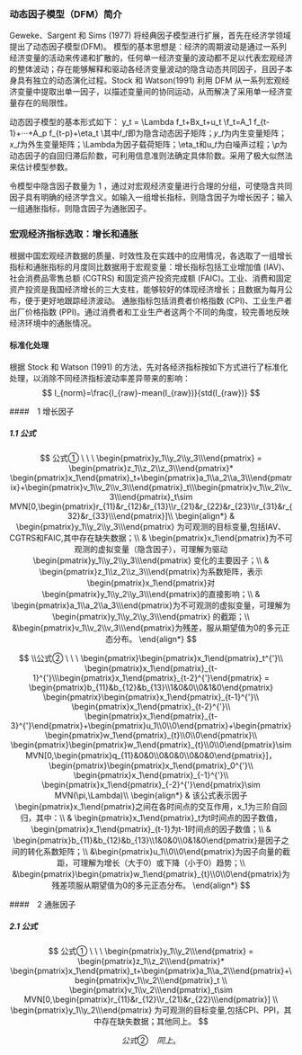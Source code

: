 ### 动态因子模型（DFM）简介

Geweke、Sargent 和 Sims (1977) 将经典因子模型进行扩展，首先在经济学领域提出了动态因子模型(DFM)。 模型的基本思想是：经济的周期波动是通过一系列经济变量的活动来传递和扩散的，任何单一经济变量的波动都不足以代表宏观经济的整体波动；存在能够解释和驱动各经济变量波动的隐含动态共同因子，且因子本身具有独立的动态演化过程。Stock 和 Watson(1991) 利用 DFM 从一系列宏观经济变量中提取出单一因子，以描述变量间的协同运动，从而解决了采用单一经济变量存在的局限性。 

动态因子模型的基本形式如下：
y_t = \Lambda f_t+Bx_t+u_t
\\f_t=A_1 f_{t-1}+···+A_p f_{t-p}+\eta_t
\\其中𝑓_𝑡即为隐含动态因子矩阵；𝑦_𝑡为内生变量矩阵；𝑥_𝑡为外生变量矩阵；\Lambda为因子载荷矩阵；\eta_t和u_𝑡为白噪声过程；\\𝑝为动态因子的自回归滞后阶数，可利用信息准则法确定具体阶数。采用了极大似然法来估计模型参数。

令模型中隐含因子数量为 1 ，通过对宏观经济变量进行合理的分组，可使隐含共同因子具有明确的经济学含义。如输入一组增长指标，则隐含因子为增长因子；输入一组通胀指标，则隐含因子为通胀因子。



### 宏观经济指标选取：增长和通胀 

根据中国宏观经济数据的质量、时效性及在实践中的应用情况，各选取了一组增长指标和通胀指标的月度同比数据用于宏观变量：增长指标包括工业增加值 (IAV)、社会消费品零售总额 (CGTRS) 和固定资产投资完成额 (FAIC)。工业、消费和固定资产投资是我国经济增长的三大支柱，能够较好的体现经济增长；且数据为每月公布，便于更好地跟踪经济波动。 通胀指标包括消费者价格指数 (CPI)、工业生产者出厂价格指数 (PPI)。通过消费者和工业生产者这两个不同的角度，较完善地反映经济环境中的通胀情况。

#### 标准化处理

根据 Stock 和 Watson (1991) 的方法，先对各经济指标按如下方式进行了标准化处理，以消除不同经济指标波动率差异带来的影响：
$$
I_{norm}=\frac{I_{raw}-mean(I_{raw})}{std(I_{raw})}
$$


####　1 增长因子

##### 1.1 公式

$$
公式① \ \ \ \begin{pmatrix}y_1\\y_2\\y_3\\\end{pmatrix} = \begin{pmatrix}z_1\\z_2\\z_3\\\end{pmatrix}*
\begin{pmatrix}x_1\end{pmatrix}_t+\begin{pmatrix}a_1\\a_2\\a_3\\\end{pmatrix}+\begin{pmatrix}v_1\\v_2\\v_3\\\end{pmatrix}_t\\\begin{pmatrix}v_1\\v_2\\v_3\\\end{pmatrix}_t\sim MVN[0,\begin{pmatrix}r_{11}&r_{12}&r_{13}\\r_{21}&r_{22}&r_{23}\\r_{31}&r_{32}&r_{33}\\\end{pmatrix}]\\
\begin{align*}
& \begin{pmatrix}y_1\\y_2\\y_3\\\end{pmatrix} 为可观测的目标变量,包括IAV、CGTRS和FAIC,其中存在缺失数据；\\
& \begin{pmatrix}x_1\end{pmatrix}为不可观测的虚拟变量（隐含因子），可理解为驱动\begin{pmatrix}y_1\\y_2\\y_3\\\end{pmatrix} 变化的主要因子；\\
& \begin{pmatrix}z_1\\z_2\\z_3\\\end{pmatrix}为系数矩阵，表示\begin{pmatrix}x_1\end{pmatrix}对\begin{pmatrix}y_1\\y_2\\y_3\\\end{pmatrix}的直接影响；\\
& \begin{pmatrix}a_1\\a_2\\a_3\\\end{pmatrix}为不可观测的虚拟变量，可理解为\begin{pmatrix}y_1\\y_2\\y_3\\\end{pmatrix} 的截距；\\
&\begin{pmatrix}v_1\\v_2\\v_3\\\end{pmatrix}为残差，服从期望值为0的多元正态分布。
\end{align*}
$$

$$
\\公式② \ \ \ \begin{pmatrix}\begin{pmatrix}x_1\end{pmatrix}_t^{'}\\ \begin{pmatrix}x_1\end{pmatrix}_{t-1}^{'}\\\begin{pmatrix}x_1\end{pmatrix}_{t-2}^{'}\end{pmatrix} = \begin{pmatrix}b_{11}&b_{12}&b_{13}\\1&0&0\\0&1&0\end{pmatrix} \begin{pmatrix}\begin{pmatrix}x_1\end{pmatrix}_{t-1}^{'}\\ \begin{pmatrix}x_1\end{pmatrix}_{t-2}^{'}\\ \begin{pmatrix}x_1\end{pmatrix}_{t-3}^{'}\end{pmatrix}+\begin{pmatrix}u_1\\0\\0\end{pmatrix}+\begin{pmatrix}\begin{pmatrix}w_1\end{pmatrix}_{t}\\0\\0\end{pmatrix}\\
 \begin{pmatrix}\begin{pmatrix}w_1\end{pmatrix}_{t}\\0\\0\end{pmatrix}\sim MVN[0,\begin{pmatrix}q_{11}&0&0\\0&0&0\\0&0&0\end{pmatrix}]，\begin{pmatrix}\begin{pmatrix}x_1\end{pmatrix}_0^{'}\\ \begin{pmatrix}x_1\end{pmatrix}_{-1}^{'}\\ \begin{pmatrix}x_1\end{pmatrix}_{-2}^{'}\end{pmatrix}\sim MVN(\pi,\Lambda)\\
\begin{align*}
& 该公式表示因子\begin{pmatrix}x_1\end{pmatrix}之间在各时间点的交互作用，x_1为三阶自回归，其中：\\
& \begin{pmatrix}x_1\end{pmatrix}_t为t时间点的因子数值，\begin{pmatrix}x_1\end{pmatrix}_{t-1}为t-1时间点的因子数值；\\
& \begin{pmatrix}b_{11}&b_{12}&b_{13}\\1&0&0\\0&1&0\end{pmatrix}是因子之间的转化系数矩阵；\\
&\begin{pmatrix}u_1\\0\\0\end{pmatrix}为因子向量的截距，可理解为增长（大于0）或下降（小于0）趋势；\\
&\begin{pmatrix}\begin{pmatrix}w_1\end{pmatrix}_{t}\\0\\0\end{pmatrix}为残差项服从期望值为0的多元正态分布。
\end{align*}
$$



####　2 通胀因子

##### 2.1 公式

$$
公式① \ \ \ \begin{pmatrix}y_1\\y_2\\\end{pmatrix} = \begin{pmatrix}z_1\\z_2\\\end{pmatrix}*
\begin{pmatrix}x_1\end{pmatrix}_t+\begin{pmatrix}a_1\\a_2\\\end{pmatrix}+\begin{pmatrix}v_1\\v_2\\\end{pmatrix}_t
\\
\begin{pmatrix}v_1\\v_2\\\end{pmatrix}_t\sim MVN[0,\begin{pmatrix}r_{11}&r_{12}\\r_{21}&r_{22}\\\end{pmatrix}]
\\
\begin{pmatrix}y_1\\y_2\\\end{pmatrix} 为可观测的目标变量,包括CPI、PPI，其中存在缺失数据；其他同上。
$$

$$
公式② \ \ \ \ 同上。
$$



